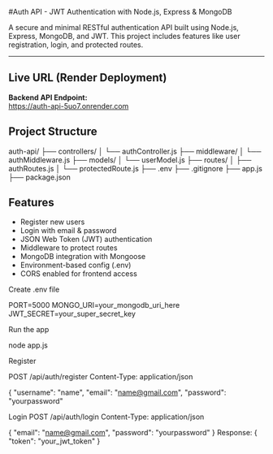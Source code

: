 #Auth API - JWT Authentication with Node.js, Express & MongoDB

A secure and minimal RESTful authentication API built using Node.js, Express, MongoDB, and JWT. This project includes features like user registration, login, and protected routes.

---

##  Live URL (Render Deployment)

**Backend API Endpoint:**  
https://auth-api-5uo7.onrender.com



##  Project Structure

auth-api/
├── controllers/
│ └── authController.js
├── middleware/
│ └── authMiddleware.js
├── models/
│ └── userModel.js
├── routes/
│ ├── authRoutes.js
│ └── protectedRoute.js
├── .env
├── .gitignore
├── app.js
├── package.json


##  Features

-  Register new users
-  Login with email & password
-  JSON Web Token (JWT) authentication
-  Middleware to protect routes
-  MongoDB integration with Mongoose
-  Environment-based config (.env)
-  CORS enabled for frontend access

Create .env file

PORT=5000
MONGO_URI=your_mongodb_uri_here
JWT_SECRET=your_super_secret_key

Run the app

node app.js

Register

POST /api/auth/register
Content-Type: application/json

{
  "username": "name",
  "email": "name@gmail.com",
  "password": "yourpassword"

Login
POST /api/auth/login
Content-Type: application/json

{
  "email": "name@gmail.com",
  "password": "yourpassword"
}
Response:
{
  "token": "your_jwt_token"
}
